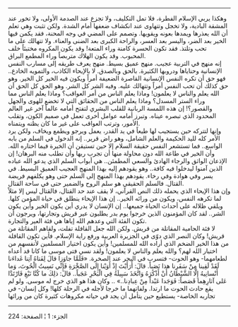 ------------------------------------------------------------------------

وهكذا يربي الإسلام الفطرة، فلا تمل التكليف، ولا تجزع عند الصدمة الأولى،
ولا تخور عند المشقة البادية، ولا تخجل وتتهاوى عند انكشاف ضعفها أمام
الشدة. ولكن تثبت وهي تعلم أن الله يعذرها ويمدها بعونه ويقويها. وتصمم على
المضي في وجه المحنة، فقد يكمن فيها الخير بعد الضر، واليسر بعد العسر،
والراحة الكبرى بعد الضنى والعناء. ولا تتهالك على ما تحب وتلتذ. فقد تكون
الحسرة كامنة وراء المتعة! وقد يكون المكروه مختبئاً خلف المحبوب. وقد يكون
الهلاك متربصاً وراء المطمع البراق.  
إنه منهج في التربية عجيب. منهج عميق بسيط. منهج يعرف طريقه إلى مسارب
النفس الإنسانية وحناياها ودروبها الكثيرة. بالحق وبالصدق. لا بالإيحاء
الكاذب، والتمويه الخادع.. فهو حق أن تكره النفس الإنسانية القاصرة الضعيفة
أمراً ويكون فيه الخير كل الخير. وهو حق كذلك أن تحب النفس أمراً وتتهالك
عليه. وفيه الشر كل الشر. وهو الحق كل الحق أن الله يعلم والناس لا يعلمون!
وماذا يعلم الناس من أمر العواقب؟ وماذا يعلم الناس مما وراء الستر المسدل؟
وماذا يعلم الناس من الحقائق التي لا تخضع للهوى والجهل والقصور؟! إن هذه
اللمسة الربانية للقلب البشري لتفتح أمامه عالماً آخر غير العالم المحدود
الذي تبصره عيناه. وتبرز أمامه عوامل أخرى تعمل في صميم الكون، وتقلب
الأمور، وترتب العواقب على غير ما كان يظنه ويتمناه.  
وإنها لتتركه حين يستجيب لها طيعاً في يد القدر، يعمل ويرجو ويطمع ويخاف،
ولكن يرد الأمر كله لليد الحكيمة والعلم الشامل، وهو راض قرير.. إنه الدخول
في السلم من بابه الواسع.. فما تستشعر النفس حقيقة السلام إلا حين تستيقن
أن الخيرة فيما اختاره الله. وأن الخير في طاعة الله دون محاولة منها أن
تجرب ربها وأن تطلب منه البرهان! إن الإذعان الواثق والرجاء الهادئ والسعي
المطمئن.. هي أبواب السلم الذي يدعو الله عباده الذين آمنوا ليدخلوا فيه
كافة.. وهو يقودهم إليه بهذا المنهج العجيب العميق البسيط. في يسر وفي
هوادة وفي رخاء. يقودهم بهذا المنهج إلى السلم حتى وهو يكلفهم فريضة
القتال. فالسلم الحقيقي هو سلم الروح والضمير حتى في ساحة القتال.  
وإن هذا الإيحاء الذي يحمله ذلك النص القرآني، لا يقف عند حد القتال،
فالقتال ليس إلا مثلاً لما تكرهه النفس، ويكون من ورائه الخير.. إن هذا
الإيحاء ينطلق في حياة المؤمن كلها. ويلقي ظلاله على أحداث الحياة جميعها..
إن الإنسان لا يدري أين يكون الخير وأين يكون الشر.. لقد كان المؤمنون
الذين خرجوا يوم بدر يطلبون عير قريش وتجارتها، ويرجون أن تكون الفئة التي
وعدهم الله إياها هي فئة العير والتجارة.  
لا فئة الحامية المقاتلة من قريش. ولكن الله جعل القافلة تفلت، ولقاهم
المقاتلة من قريش! وكان النصر الذي دوّى في الجزيرة العربية ورفع راية
الإسلام. فأين تكون القافلة من هذا الخير الضخم الذي أراده الله للمسلمين!
وأين يكون اختيار المسلمين لأنفسهم من اختيار الله لهم؟ والله يعلم والناس
لا يعلمون! ولقد نسي فتى موسى ما كانا قد أعداه لطعامهما- وهو الحوت- فتسرب
في البحر عند الصخرة. «فَلَمَّا جاوَزا قالَ لِفَتاهُ آتِنا غَداءَنا لَقَدْ لَقِينا مِنْ
سَفَرِنا هذا نَصَباً. قالَ: أَرَأَيْتَ إِذْ أَوَيْنا إِلَى الصَّخْرَةِ فَإِنِّي نَسِيتُ الْحُوتَ، وَما
أَنْسانِيهُ إِلَّا الشَّيْطانُ أَنْ أَذْكُرَهُ وَاتَّخَذَ سَبِيلَهُ فِي الْبَحْرِ عَجَباً.. قالَ: ذلِكَ ما كُنَّا
نَبْغِ فَارْتَدَّا عَلى آثارِهِما قَصَصاً: فَوَجَدا عَبْداً مِنْ عِبادِنا..» .. وكان هذا هو الذي
خرج له موسى. ولو لم يقع حادث الحوت ما ارتدا. ولفاتهما ما خرجا لأجله في
الرحلة كلها! وكل إنسان- في تجاربه الخاصة- يستطيع حين يتأمل أن يجد في
حياته مكروهات كثيرة كان من ورائها

------------------------------------------------------------------------

الجزء: 1 ¦ الصفحة: 224
